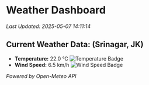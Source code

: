 
# Weather Dashboard

_Last Updated: 2025-05-07 14:11:14_

## Current Weather Data: (Srinagar, JK)
- **Temperature:** 22.0 °C ![Temperature Badge](https://img.shields.io/badge/Temperature-Medium%20Temp-green)
- **Wind Speed:** 6.5 km/h ![Wind Speed Badge](https://img.shields.io/badge/Wind%20Speed-Light%20Wind-blue)

*Powered by Open-Meteo API*
